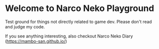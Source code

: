 # Welcome to Narco Neko Playground

Test ground for things not directly related to game dev.
Please don't read and judge my code.

If you see anything interesting, also checkout Narco Neko Diary (https://mambo-san.github.io/)

